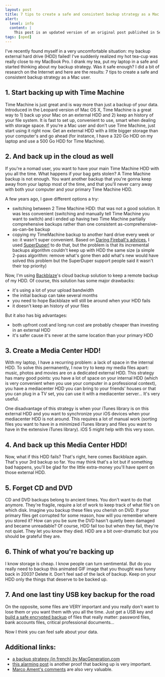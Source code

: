 ```yaml
---
layout: post
title: 7 tips to create a safe and consistent backup strategy as a Mac user
alert:
  level: info
  content: |
    This post is an updated version of an original post published in September 2011.
tags: [oped]
---
```


I've recently found myself in a very uncomfortable situation: my backup external
hard drive (HDD) failed! I've suddenly realized my hot tea-cup was really close
to my MacBook Pro. I drank my tea, put my laptop in a safe and started thinking
about my backup strategy. Was it safe enough? I did a bit of research on the
Internet and here are the results: 7 tips to create a safe and consistent backup
strategy as a Mac user.

## 1. Start backing up with Time Machine

Time Machine is just great and is way more than just a backup of your data.
Introduced in the Leopard version of Mac OS X, Time Machine is a great way to 1)
back up your Mac on an external HDD and 2) keep an history of your file system.
It is fast to set up, convenient to use, smart when dealing with storage space.
If you're a Mac user and don't use Time Machine, just start using it right now.
Get an external HDD with a little bigger storage than your computer's and go
ahead (for instance, I have a 320 Go HDD on my laptop and use a 500 Go HDD for
Time Machine).

## 2. And back up in the cloud as well

If you're a nomad user, you want to have your main Time Machine HDD with you all
the time. What happens if your bag gets stolen? A Time Machine backup is not
enough. You want another backup that you're gonna keep away from your laptop
most of the time, and that you'll never carry away with both your computer and
your primary Time Machine HDD.

A few years ago, I gave different options a try:

- switching between 2 Time Machine HDD: that was not a good solution. It was
  less convenient (switching and manually tell Time Machine you want to switch)
  and i ended up having two Time Machine partially comprehensive backups rather
  than one consistent as-comprehensive-as-can-be backup
- copying my TimeMachine backup to another hard drive every week or so: it
  wasn't super convenient. Based on [Daring Fireball's advices][1], I used
  [SuperDuper!][2] to do that, but the problem is that its incremental backups
  algorithm couldn't keep up with HDD the same size (a simple 2-pass algorithm:
  remove what's gone then add what's new would have solved this problem but the
  SuperDuper support people said it wasn't their top priority)

Now, I'm using [Backblaze][8]'s cloud backup solution to keep a remote backup of
my HDD. Of course, this solution has some major drawbacks:

- it's using a lot of your upload bandwidth
- the initial backup can take several months
- you need to hope Backblaze will still be around when your HDD fails
- it doesn't keep an history of your files

But it also has big advantages:

- both upfront cost and long run cost are probably cheaper than investing in an
  external HDD
- it's safer cause it's never at the same location than your primary HDD

## 3. Create a Media Center HDD!

With my laptop, I have a recurring problem: a lack of space in the internal HDD.
To solve this permanently, I now try to keep my media files apart: music, photos
and movies are on a dedicated external HDD. This strategy has many good points:
you have a lot of space on your internal HDD (which is very convenient when you
use your computer in a professional context), you have a mediacenter HDD you can
bring to your friends' houses or that you can plug in a TV set, you can use it
with a mediacenter server... It's very useful.

One disadvantage of this strategy is when your iTunes library is on this
external HDD and you want to synchronize your iOS devices when your mediacenter
HDD is not around. This requires a lot of manual work (sorting files you want to
have in a minimized iTunes library and files you want to have in the extensive
iTunes library). iOS 5 might help with this very soon.

## 4. And back up this Media Center HDD!

Now, what if this HDD fails? That's right, here comes Backblaze again. That's
your 3rd backup so far. You may think that's a lot but if something bad happens,
you'll be glad for the little extra-money you'll have spent on those external
HDD.

## 5. Forget CD and DVD

CD and DVD backups belong to ancient times. You don't want to do that anymore.
They're fragile, require a lot of work to keep track of what file's on which
disk. Imagine you backup these files you cherish on DVD. If your primary files
get corrupted for some reason, how will you remember where you stored it? How
can you be sure the DVD hasn't quietly been damaged and became unreadable? Of
course, HDD fail too but when they fail, they're not quiet. They let you know
they died. HDD are a bit over-dramatic but you should be grateful they are.

## 6. Think of what you're backing up

I know storage is cheap. I know people can turn sentimental. But do you really
need to backup this animated GIF image that you thought was funny back in 2003?
Delete it. Don't feel sad of the lack of backup. Keep on your HDD only the
things that deserve to be backed up.

## 7. And one last tiny USB key backup for the road

On the opposite, some files are VERY important and you really don't want to lose
them or you want them with you all the time. Just get a USB key and [build a
safe encrypted backup][4] of files that really matter: password files, bank
accounts files, critical professional documents...

Now I think you can feel safe about your data.

## Additional links:

- [a backup strategy (in french) by MacGeneration.com][9]
- [this alarming post][5] is another proof that backing up is very important.
- [Marco Ament's comments][6] are also very valuable.

[1]: https://daringfireball.net/2010/03/ode_to_diskwarrior_superduper_dropbox
[2]: https://www.shirt-pocket.com/SuperDuper/SuperDuperDescription.html
[4]: https://support.apple.com/fr-fr/guide/disk-utility/dskutl35612/mac
[5]:
  https://web.archive.org/web/20130104061728/http://www.emptyage.com/post/28679875595/yes-i-was-hacked-hard
[6]: https://marco.org/2012/08/04/mat-hacked
[8]: https://www.backblaze.com/
[9]: https://www.macgeneration.com/unes/voir/130252/un-guide-de-la-sauvegarde

